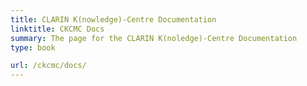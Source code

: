 ```yaml
---
title: CLARIN K(nowledge)-Centre Documentation
linktitle: CKCMC Docs
summary: The page for the CLARIN K(noledge)-Centre Documentation
type: book

url: /ckcmc/docs/
---
```

